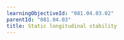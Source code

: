 ```yaml
---
learningObjectiveId: "081.04.03.02"
parentId: "081.04.03"
title: Static longitudinal stability
---
```


